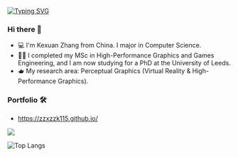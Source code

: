 [![Typing SVG](https://readme-typing-svg.demolab.com?font=Fira+Code&pause=1000&multiline=true&width=600&lines=Game+Developer%2C+PhD+Student+in+VR+%26+HPG)](https://git.io/typing-svg)

### Hi there 👋
- 💻 I'm Kexuan Zhang from China. I major in Computer Science.
- 👨‍🎓 I completed my MSc in High-Performance Graphics and Games Engineering, and I am now studying for a PhD at the University of Leeds.
- 🫖 My research area: Perceptual Graphics (Virtual Reality & High-Performance Graphics).

### Portfolio 🛠
- https://zzxzzk115.github.io/

<img src="https://github-readme-stats.vercel.app/api?username=zzxzzk115&show_icons=true&icon_color=805AD5&text_color=718096&bg_color=ffffff&hide_title=true" />

![Top Langs](https://github-readme-stats.vercel.app/api/top-langs/?username=zzxzzk115&layout=donut-vertical&langs_count=10&hide=javascript,html,css,scss,cmake,liquid,typescript,ruby,objective-c)    

<!--
**zzxzzk115/zzxzzk115** is a ✨ _special_ ✨ repository because its `README.md` (this file) appears on your GitHub profile.
Here are some ideas to get you started:
- 🔭 I’m currently working on ...
- 🌱 I’m currently learning ...
- 👯 I’m looking to collaborate on ...
- 🤔 I’m looking for help with ...
- 💬 Ask me about ...
- 📫 How to reach me: ...
- 😄 Pronouns: ...
- ⚡ Fun fact: ...
-->
